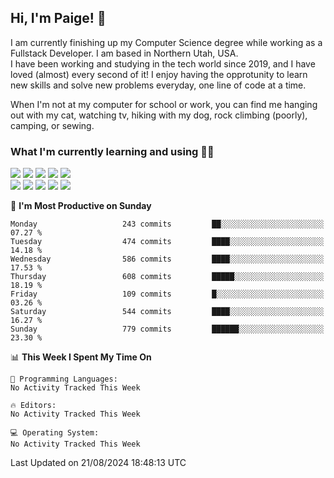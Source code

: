 ## Hi, I'm Paige! :vulcan_salute:

I am currently finishing up my Computer Science degree while working as a Fullstack Developer. I am based in Northern Utah, USA. \
I have been working and studying in the tech world since 2019, and I have loved (almost) every second of it! I enjoy having the opprotunity to learn new skills and solve new problems everyday, one line of code at a time.  

When I'm not at my computer for school or work, you can find me hanging out with my cat, watching tv, hiking with my dog, rock climbing (poorly), camping, or sewing.  

### What I'm currently learning and using :woman_technologist:
![](https://img.shields.io/badge/Laravel-FF2D20?style=for-the-badge&logo=laravel&logoColor=white) 
![](https://img.shields.io/badge/PHP-777BB4?style=for-the-badge&logo=php&logoColor=white)
![](https://img.shields.io/badge/Vue.js-35495E?style=for-the-badge&logo=vuedotjs&logoColor=4FC08D) 
![](https://img.shields.io/badge/MySQL-005C84?style=for-the-badge&logo=mysql&logoColor=white) 
![](https://img.shields.io/badge/Tailwind_CSS-38B2AC?style=for-the-badge&logo=tailwind-css&logoColor=white) \
![](https://img.shields.io/badge/Python-FFD43B?style=for-the-badge&logo=python&logoColor=blue)
![](https://img.shields.io/badge/Django-092E20?style=for-the-badge&logo=django&logoColor=green)
![](https://img.shields.io/badge/Kotlin-0095D5?&style=for-the-badge&logo=kotlin&logoColor=white)
![](https://img.shields.io/badge/Java-ED8B00?style=for-the-badge&logo=java&logoColor=white)
![](https://img.shields.io/badge/Haskell-5D4F85?style=for-the-badge&logo=haskell&logoColor=white) 

<!--START_SECTION:waka-->
📅 **I'm Most Productive on Sunday** 

```text
Monday                   243 commits         ██░░░░░░░░░░░░░░░░░░░░░░░   07.27 % 
Tuesday                  474 commits         ████░░░░░░░░░░░░░░░░░░░░░   14.18 % 
Wednesday                586 commits         ████░░░░░░░░░░░░░░░░░░░░░   17.53 % 
Thursday                 608 commits         █████░░░░░░░░░░░░░░░░░░░░   18.19 % 
Friday                   109 commits         █░░░░░░░░░░░░░░░░░░░░░░░░   03.26 % 
Saturday                 544 commits         ████░░░░░░░░░░░░░░░░░░░░░   16.27 % 
Sunday                   779 commits         ██████░░░░░░░░░░░░░░░░░░░   23.30 % 
```


📊 **This Week I Spent My Time On** 

```text
💬 Programming Languages: 
No Activity Tracked This Week

🔥 Editors: 
No Activity Tracked This Week

💻 Operating System: 
No Activity Tracked This Week
```


 Last Updated on 21/08/2024 18:48:13 UTC
<!--END_SECTION:waka-->
